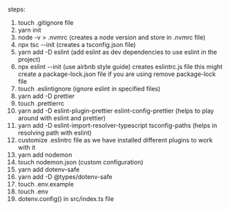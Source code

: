 steps:

1. touch .gitignore file
2. yarn init
3. node -v > .nvmrc (creates a node version and store in .nvmrc file)
4. npx tsc --init (creates a tsconfig.json file)
5. yarn add -D eslint (add eslint as dev dependencies to use eslint in the project)
6. npx eslint --init (use airbnb style guide) creates eslintrc.js file
   this might create a package-lock.json file if you are using remove package-lock file
7. touch .eslintignore (ignore eslint in specified files)
8. yarn add -D prettier
9. touch .prettierrc
10. yarn add -D eslint-plugin-prettier eslint-config-prettier (helps to play around with eslint and prettier)
11. yarn add -D eslint-import-resolver-typescript tsconfig-paths (helps in resolving path with eslint)
12. customize .eslintrc file as we have installed different plugins to work with it
13. yarn add nodemon
14. touch nodemon.json (custom configuration)
15. yarn add dotenv-safe
16. yarn add -D @types/dotenv-safe
17. touch .env.example
18. touch .env
19. dotenv.config() in src/index.ts file
